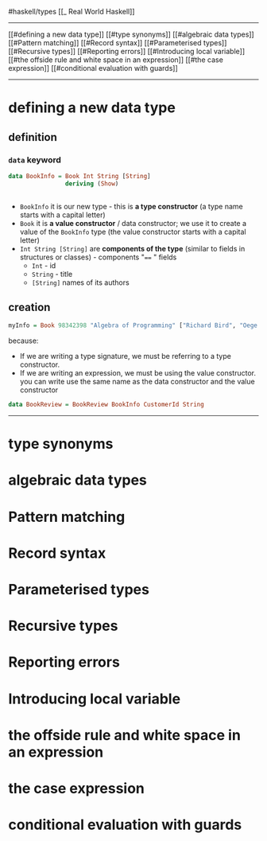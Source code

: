 #haskell/types 
[[_ Real World Haskell]]

-------
[[#defining a new data type]]
[[#type synonyms]]
[[#algebraic data types]]
[[#Pattern matching]]
[[#Record syntax]]
[[#Parameterised types]]
[[#Recursive types]]
[[#Reporting errors]]
[[#Introducing local variable]]
[[#the offside rule and white space in an expression]]
[[#the case expression]]
[[#conditional evaluation with guards]]




--------------
# defining a new data type
## definition
### `data` keyword
```haskell
data BookInfo = Book Int String [String]
				deriving (Show)
				
```
- `BookInfo` it is our new type - this is **a type constructor** (a type name starts with a capital letter)
- `Book` it is **a value constructor** / data constructor; we use it to create a value of the `BookInfo` type (the value constructor starts with a capital letter)
- `Int String [String]` are **components of the type** (similar to fields in  structures or classes) - components "` == ` " fields
	- `Int` - id
	- `String` - title
	- `[String]` names of its authors

## creation
```haskell
myInfo = Book 98342398 "Algebra of Programming" ["Richard Bird", "Oege de Moor"]
```


because:
- If we are writing a type signature, we must be referring to a type constructor. 
- If we are writing an expression, we must be using the value constructor.
you can write use the same name as the data constructor and the value constructor
```haskell
data BookReview = BookReview BookInfo CustomerId String
```

-------
# type synonyms




# algebraic data types




# Pattern matching








# Record syntax




# Parameterised types





# Recursive types






# Reporting errors













# Introducing  local variable












# the offside rule and white space in an expression













# the case expression





# conditional evaluation with guards
























